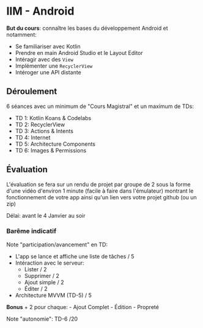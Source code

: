 # IIM - Android

**But du cours**: connaître les bases du développement Android et notamment:

- Se familiariser avec Kotlin
- Prendre en main Android Studio et le Layout Editor
- Intéragir avec des `View`
- Implémenter une `RecyclerView`
- Intéroger une API distante

## Déroulement

6 séances avec un minimum de "Cours Magistral" et un maximum de TDs:

- TD 1: Kotlin Koans & Codelabs
- TD 2: RecyclerView
- TD 3: Actions & Intents
- TD 4: Internet
- TD 5: Architecture Components
- TD 6: Images & Permissions

## Évaluation

L'évaluation se fera sur un rendu de projet par groupe de 2 sous la forme d'une vidéo d'environ 1 minute (facile à faire dans l'émulateur) montrant le fonctionnement de votre app ainsi qu'un lien vers votre projet github (ou un zip)

Délai: avant le 4 Janvier au soir

### Barême indicatif
Note "participation/avancement" en TD:
- L'app se lance et affiche une liste de tâches / 5
- Intéraction avec le serveur:  
    - Lister / 2
    - Supprimer / 2
    - Ajout simple / 2
    - Éditer / 2
- Architecture MVVM (TD-5) / 5

**Bonus** + 2 pour chaque:
    - Ajout Complet
    - Édition
    - Propreté

Note "autonomie": TD-6 /20
